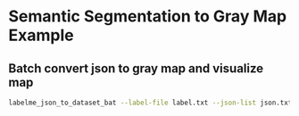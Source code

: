 # Semantic Segmentation to Gray Map Example

## Batch convert json to gray map and visualize map

```bash
labelme_json_to_dataset_bat --label-file label.txt --json-list json.txt '{shift_auto_shape_color: -2}'
```